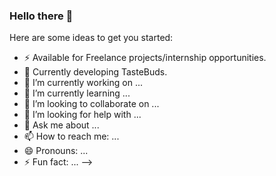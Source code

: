 ### Hello there 👋

Here are some ideas to get you started:

- ⚡ Available for Freelance projects/internship opportunities.
- 🍔 Currently developing TasteBuds.
- 🔭 I’m currently working on ...
- 🌱 I’m currently learning ...
- 👯 I’m looking to collaborate on ...
- 🤔 I’m looking for help with ...
- 💬 Ask me about ...
- 📫 How to reach me: ...
- 😄 Pronouns: ...
- ⚡ Fun fact: ...
-->
